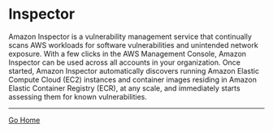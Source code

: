 # Inspector

Amazon Inspector is a vulnerability management service that continually scans AWS workloads for software vulnerabilities and unintended network exposure. With a few clicks in the AWS Management Console, Amazon Inspector can be used across all accounts in your organization. Once started, Amazon Inspector automatically discovers running Amazon Elastic Compute Cloud (EC2) instances and container images residing in Amazon Elastic Container Registry (ECR), at any scale, and immediately starts assessing them for known vulnerabilities.

---------------
[Go Home](../README.md)
